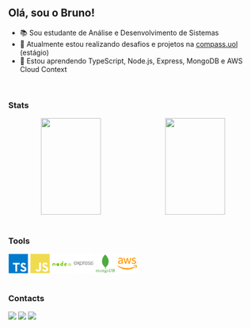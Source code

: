 ## Olá, sou o Bruno!

- 📚 Sou estudante de Análise e Desenvolvimento de Sistemas
- 🔭 Atualmente estou realizando desafios e projetos na [compass.uol](https://compass.uol) (estágio)
- 🌱 Estou aprendendo TypeScript, Node.js, Express, MongoDB e AWS Cloud Context

<div><br>
  <h3>Stats</h3>
  <div align="center">
    <img width="49%" height="195px" src= "https://github-readme-stats.vercel.app/api?username=brunolpsousa&show_icons=true&theme=tokyonight" />
    <img width="49%" height="195px" src= "https://github-readme-stats.vercel.app/api/top-langs/?username=brunolpsousa&layout=compact&theme=tokyonight"/>
  </div>
</div>

<div style="display: inline_block"><br>
  <h3>Tools</h3>
  <img align="center" alt="Java" height="40" width="40" src="https://raw.githubusercontent.com/devicons/devicon/master/icons/typescript/typescript-plain.svg"/>
  <img align="center" alt="Python" height="40" width="40" src="https://raw.githubusercontent.com/devicons/devicon/master/icons/javascript/javascript-plain.svg">
  <img align="center" alt="Jupyter" height="40" width="40" src="https://raw.githubusercontent.com/devicons/devicon/master/icons/nodejs/nodejs-plain-wordmark.svg">
  <img align="center" alt="Pandas" height="40" width="40" src="https://raw.githubusercontent.com/devicons/devicon/master/icons/express/express-original-wordmark.svg">
  <img align="center" alt="Numpy" height="40" width="40" src="https://raw.githubusercontent.com/devicons/devicon/master/icons/mongodb/mongodb-plain-wordmark.svg">
  <img align="center" alt="Numpy" height="40" width="40" src="https://raw.githubusercontent.com/devicons/devicon/master/icons/amazonwebservices/amazonwebservices-plain-wordmark.svg">
</div>

<div><br>
  <h3>Contacts</h3>
  <a href="https://brunolpsousa.vercel.app" target="_blank"><img src="https://img.shields.io/badge/website-%25?style=for-the-badge&logo=vercel&logoColor=white&color=black" target="_blank"></a>
  <a href="mailto:brunolpsousa@gmail.com"><img src="https://img.shields.io/badge/-Email-%23333?style=for-the-badge&logo=gmail&logoColor=white" target="_blank"></a>
  <a href="https://www.linkedin.com/in/brunolpsousa" target="_blank"><img src="https://img.shields.io/badge/-LinkedIn-%230077B5?style=for-the-badge&logo=linkedin&logoColor=white" target="_blank"></a>
</div>
